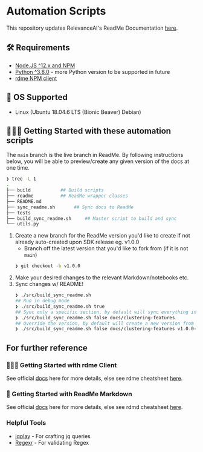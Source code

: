 # Automation Scripts

This repository updates RelevanceAI's ReadMe Documentation [here](https://docs.relevance.ai/docs).

## 🛠️  Requirements

- [Node.JS ^12.x and NPM](https://docs.npmjs.com/downloading-and-installing-node-js-and-npm)
- [Python ^3.8.0](https://www.python.org/downloads/release/python-380/) - more Python version to be supported in future
- [rdme NPM client](https://www.npmjs.com/package/rdme/v/6.2.1)

## 🧰 OS Supported

- Linux (Ubuntu 18.04.6 LTS (Bionic Beaver) Debian)


## 👩🏻‍💻 Getting Started with these automation scripts


The `main` branch is the live branch in ReadMe.
By following instructions below, you will be able to preview/create any given version of the docs at one time.


```zsh
❯ tree -L 1
.
├── build           ## Build scripts
├── readme          ## ReadMe wrapper classes
├── README.md
├── sync_readme.sh       ## Sync docs to ReadMe
├── tests
├── build_sync_readme.sh     ## Master script to build and sync
└── utils.py


```


1. Create a new branch for the ReadMe version you'd like to create if not already auto-created upon SDK release eg. v1.0.0
   - Branch off the latest version that you'd like to fork from (if it is not `main`)
    ```zsh
    ❯ git checkout -b v1.0.0
    ```
2. Make your desired changes to the relevant Markdown/notebooks etc.
3. Sync changes w/ README!
    ```zsh
    ❯ ./src/build_sync_readme.sh
    ## Run in debug mode
    ❯ ./src/build_sync_readme.sh true
    ## Sync only a specific section, by default will sync everything in the generated `docs` folder.
    ❯ ./src/build_sync_readme.sh false docs/clustering-features
    ## Override the version, by default will create a new version from your current Git branch name
    ❯ ./src/build_sync_readme.sh false docs/clustering-features v1.0.0-my-new-version
    ```

## For further reference

### 👩🏻‍💻 Getting Started with rdme Client

See official [docs](https://www.npmjs.com/package/rdme/v/6.2.1) here for more details, else see rdme cheatsheet [here](./rdme.md).


### 📘 Getting Started with ReadMe Markdown

See official [docs](https://rdmd.readme.io/docs/getting-started) here for more details, else see rdmd cheatsheet [here](./rdmd.md).



### Helpful Tools

- [jqplay](https://jqplay.org/s/VTxvuAo0T2) - For crafting jq queries
- [Regexr](https://regexr.com/) - For validating Regex